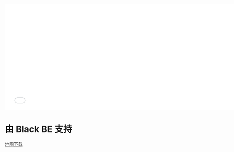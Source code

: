 <iframe frameborder="no" border="0" marginwidth="0" marginheight="0" width="750px" height="340px" scrolling=no src="//motdbe.blackbe.xyz/iframe.html?ip=sq.awa.im&port=3098&dark=false&join_open=true"></iframe>

# 由 Black BE 支持

[地图下载](https://files.ltya.top/Minecraft/Maps/Hardcore%20Survival%20(Cmd).mcworld)
